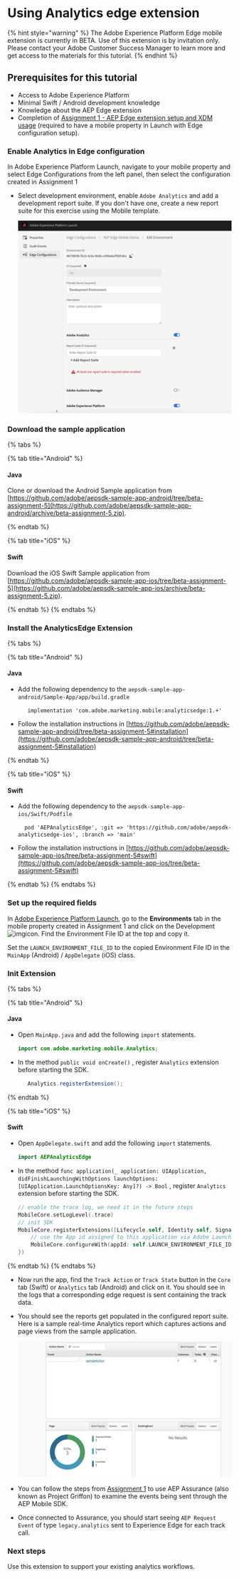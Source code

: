 # Using Analytics edge extension 

{% hint style="warning" %}
The Adobe Experience Platform Edge mobile extension is currently in BETA. Use of this extension is by invitation only. Please contact your Adobe Customer Success Manager to learn more and get access to the materials for this tutorial.
{% endhint %}

## Prerequisites for this tutorial

* Access to Adobe Experience Platform
* Minimal Swift / Android development knowledge 
* Knowledge about the AEP Edge extension
* Completion of [Assignment 1 - AEP Edge extension setup and XDM usage](https://aep-sdks.gitbook.io/docs/beta/experience-platform-extension/tutorials/tutorial-1-edge-extension-setup) (required to have a mobile property in Launch with Edge configuration setup).

### Enable Analytics in Edge configuration

In Adobe Experience Platform Launch, navigate to your mobile property and select Edge Configurations from the left panel, then select the configuration created in Assignment 1

* Select development environment, enable `Adobe Analytics` and add a development report suite. If you don't have one, create a new report suite for this exercise using the Mobile template.

   ![](../../../.gitbook/assets/edge_analytics_config.png)


### Download the sample application

{% tabs %}

{% tab title="Android" %}
#### Java

Clone or download the Android Sample application from [https://github.com/adobe/aepsdk-sample-app-android/tree/beta-assignment-5](https://github.com/adobe/aepsdk-sample-app-android/archive/beta-assignment-5.zip).

{% endtab %}

{% tab title="iOS" %}

#### Swift

Download the iOS Swift Sample application from [https://github.com/adobe/aepsdk-sample-app-ios/tree/beta-assignment-5](https://github.com/adobe/aepsdk-sample-app-ios/archive/beta-assignment-5.zip).

{% endtab %}
{% endtabs %}

### Install the AnalyticsEdge Extension

{% tabs %}

{% tab title="Android" %}
#### Java

* Add the following dependency to the `aepsdk-sample-app-android/Sample-App/app/build.gradle`

  ```text
     implementation 'com.adobe.marketing.mobile:analyticsedge:1.+'
  ```

* Follow the installation instructions in [https://github.com/adobe/aepsdk-sample-app-android/tree/beta-assignment-5#installation](https://github.com/adobe/aepsdk-sample-app-android/tree/beta-assignment-5#installation)

{% endtab %}

{% tab title="iOS" %}

#### Swift

* Add the following dependency to the `aepsdk-sample-app-ios/Swift/Podfile`

  ```text
    pod 'AEPAnalyticsEdge', :git => 'https://github.com/adobe/aepsdk-analyticsedge-ios', :branch => 'main'
  ```

* Follow the installation instructions in [https://github.com/adobe/aepsdk-sample-app-ios/tree/beta-assignment-5#swift](https://github.com/adobe/aepsdk-sample-app-ios/tree/beta-assignment-5#swift)

{% endtab %}
{% endtabs %}

### Set up the required fields

In [Adobe Experience Platform Launch](https://experience.adobe.com/launch), go to the **Environments** tab in the mobile property created in Assignment 1 and click on the Development![img](https://firebasestorage.googleapis.com/v0/b/gitbook-28427.appspot.com/o/assets%2F-Lf1Mc1caFdNCK_mBwhe%2F-Lf1N06T8hdv0-r5jPPN%2F-Lf1N3-ofPO9fLFT1edw%2Fscreen-shot-2018-10-18-at-11.22.17-am.png?generation=1558039279051937&alt=media)icon. Find the Environment File ID at the top and copy it.

Set the `LAUNCH_ENVIRONMENT_FILE_ID` to the copied Environment File ID in the `MainApp` \(Android\) / `AppDelegate` \(iOS\) class.

### Init Extension

{% tabs %}

{% tab title="Android" %}
#### Java

* Open `MainApp.java` and add the following `import` statements.

  ```java
  import com.adobe.marketing.mobile.Analytics;
  ```

* In the method `public void onCreate()` , register `Analytics` extension before starting the SDK. 

  ```java
     Analytics.registerExtension();
  ```

{% endtab %}

{% tab title="iOS" %}

#### Swift

* Open `AppDelegate.swift` and add the following `import` statements.

  ```swift
  import AEPAnalyticsEdge
  ```

* In the method `func application(_ application: UIApplication, didFinishLaunchingWithOptions launchOptions: [UIApplication.LaunchOptionsKey: Any]?) -> Bool` , register `Analytics` extension before starting the SDK. 

  ```swift
  // enable the trace log, we need it in the future steps
  MobileCore.setLogLevel(.trace)
  // init SDK
  MobileCore.registerExtensions([Lifecycle.self, Identity.self, Signal.self, Edge.self, Analytics.self], {
      // use the App id assigned to this application via Adobe Launch
      MobileCore.configureWith(appId: self.LAUNCH_ENVIRONMENT_FILE_ID)
  })
  ```

{% endtab %}
{% endtabs %}

* Now run the app, find the `Track Action` or `Track State` button in the `Core` tab (Swift) or `Analytics` tab (Android) and click on it. You should see in the logs that a corresponding edge request is sent containing the track data. 

* You should see the reports get populated in the configured report suite. Here is a sample real-time Analytics report which captures actions and page views from the sample application. 

  ![](../../../.gitbook/assets/edge_analytics_report.png)


* You can follow the steps from [Assignment 1](https://aep-sdks.gitbook.io/docs/beta/experience-platform-extension/tutorials/tutorial-1-edge-extension-setup#using-aep-assurance) to use AEP Assurance (also known as Project Griffon) to examine the events being sent through the AEP Mobile SDK.

* Once connected to Assurance, you should start seeing `AEP Request Event` of type `legacy.analytics` sent to Experience Edge for each track call.

### Next steps

Use this extension to support your existing analytics workflows.